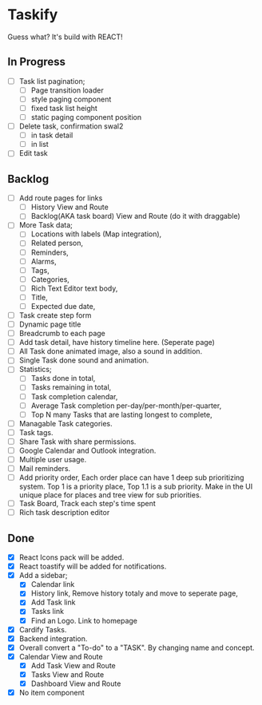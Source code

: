 # Taskify

Guess what? It's build with REACT!

## In Progress

- [ ] Task list pagination;
  - [ ] Page transition loader
  - [ ] style paging component
  - [ ] fixed task list height
  - [ ] static paging component position
- [ ] Delete task, confirmation swal2
  - [ ] in task detail
  - [ ] in list
- [ ] Edit task

## Backlog

- [ ] Add route pages for links
  - [ ] History View and Route
  - [ ] Backlog(AKA task board) View and Route (do it with draggable)
- [ ] More Task data;
  - [ ] Locations with labels (Map integration),
  - [ ] Related person,
  - [ ] Reminders,
  - [ ] Alarms,
  - [ ] Tags,
  - [ ] Categories,
  - [ ] Rich Text Editor text body,
  - [ ] Title,
  - [ ] Expected due date,
- [ ] Task create step form
- [ ] Dynamic page title
- [ ] Breadcrumb to each page
- [ ] Add task detail, have history timeline here. (Seperate page)
- [ ] All Task done animated image, also a sound in addition.
- [ ] Single Task done sound and animation.
- [ ] Statistics;
  - [ ] Tasks done in total,
  - [ ] Tasks remaining in total,
  - [ ] Task completion calendar,
  - [ ] Average Task completion per-day/per-month/per-quarter,
  - [ ] Top N many Tasks that are lasting longest to complete,
- [ ] Managable Task categories.
- [ ] Task tags.
- [ ] Share Task with share permissions.
- [ ] Google Calendar and Outlook integration.
- [ ] Multiple user usage.
- [ ] Mail reminders.
- [ ] Add priority order, Each order place can have 1 deep sub prioritizing system. Top 1 is a priority place, Top 1.1 is a sub priority. Make in the UI unique place for places and tree view for sub priorities.
- [ ] Task Board, Track each step's time spent
- [ ] Rich task description editor

## Done

- [x] React Icons pack will be added.
- [x] React toastify will be added for notifications.
- [x] Add a sidebar;
  - [x] Calendar link
  - [x] History link, Remove history totaly and move to seperate page,
  - [x] Add Task link
  - [x] Tasks link
  - [x] Find an Logo. Link to homepage
- [x] Cardify Tasks.
- [x] Backend integration.
- [x] Overall convert a "To-do" to a "TASK". By changing name and concept.
- [x] Calendar View and Route
  - [x] Add Task View and Route
  - [x] Tasks View and Route
  - [x] Dashboard View and Route
- [x] No item component
